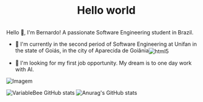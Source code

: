 <!--title-->
<div id="user-content-toc">
  <ul align="center">
    <summary><h1 style="display: inline-block">Hello world</h1></summary>
</div>

<!-- Presentation -->
<p>
        Hello 👋, I'm Bernardo! A passionate Software Engineering student in Brazil.

  - 🌱 I'm currently in the second period of Software Engineering at Unifan in the state of Goiás, in the city of Aparecida de Goiânia<img align="center" alt="html5" src="https://img.shields.io/badge/ Edx-193A3E?style=for-the -badge&logo=edx&logoColor=white" />

  - 🔭 I'm looking for my first job opportunity. My dream is to one day work with AI.
</p>
<!-- GIF -->
<p align="left">
  <img align="center" src="https://user-images.githubusercontent.com/74038190/225813708-98b745f2-7d22-48cf-9150-083f1b00d6c9.gif" alt="Imagem">
</p>

<!-- GithubStats -->
![VariableBee GitHub stats](https://github-readme-stats.vercel.app/api?username=BernardoBotelho01&show_icons=true&theme=radical)
![Anurag's GitHub stats](https://github-readme-stats.vercel.app/api?username=anuraghazra&show_icons=true)
